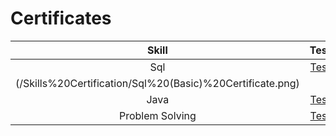 # Certificates

|      Skill      |                                     Test                                     | Difficulty |                                     Certificate                                      |
| :-------------: | :--------------------------------------------------------------------------: | :--------: | :----------------------------------------------------------------------------------: |
|     Sql         |      [Test](https://www.hackerrank.com/skills-verification/sql_basic)        |   Basic    |       [Certificate]  
(/Skills%20Certification/Sql%20(Basic)%20Certificate.png)        |
|      Java       |      [Test](https://www.hackerrank.com/skills-verification/java_basic)       |   Basic    |       [Certificate](/Skills%20Certification/Java%20(Basic)%20Certificate.png)        |
| Problem Solving | [Test](https://www.hackerrank.com/skills-verification/problem_solving_basic) |   Basic    | [Certificate](/Skills%20Certification/Problem%20Solving%20(Basic)%20Certificate.png) |
